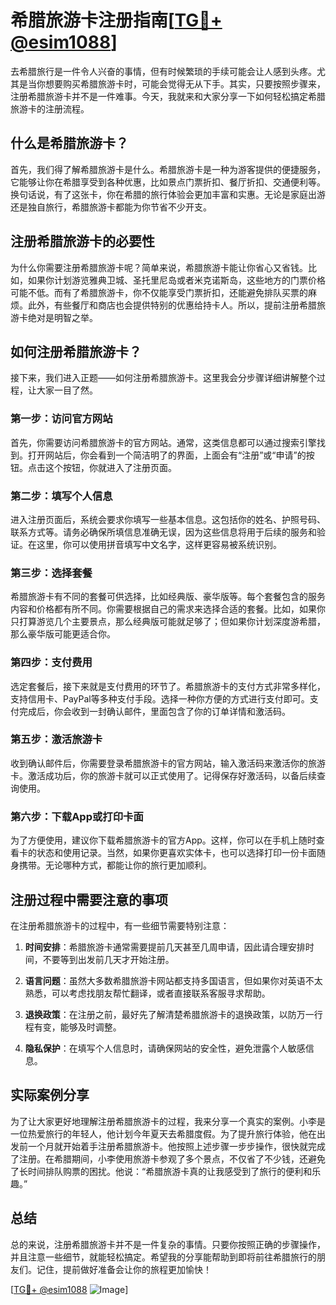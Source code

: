 # 希腊旅游卡注册指南[[TG💪+ @esim1088](https://t.me/s/esim1088)]

去希腊旅行是一件令人兴奋的事情，但有时候繁琐的手续可能会让人感到头疼。尤其是当你想要购买希腊旅游卡时，可能会觉得无从下手。其实，只要按照步骤来，注册希腊旅游卡并不是一件难事。今天，我就来和大家分享一下如何轻松搞定希腊旅游卡的注册流程。

## 什么是希腊旅游卡？

首先，我们得了解希腊旅游卡是什么。希腊旅游卡是一种为游客提供的便捷服务，它能够让你在希腊享受到各种优惠，比如景点门票折扣、餐厅折扣、交通便利等。换句话说，有了这张卡，你在希腊的旅行体验会更加丰富和实惠。无论是家庭出游还是独自旅行，希腊旅游卡都能为你节省不少开支。

## 注册希腊旅游卡的必要性

为什么你需要注册希腊旅游卡呢？简单来说，希腊旅游卡能让你省心又省钱。比如，如果你计划游览雅典卫城、圣托里尼岛或者米克诺斯岛，这些地方的门票价格可能不低。而有了希腊旅游卡，你不仅能享受门票折扣，还能避免排队买票的麻烦。此外，有些餐厅和商店也会提供特别的优惠给持卡人。所以，提前注册希腊旅游卡绝对是明智之举。

## 如何注册希腊旅游卡？

接下来，我们进入正题——如何注册希腊旅游卡。这里我会分步骤详细讲解整个过程，让大家一目了然。

### 第一步：访问官方网站

首先，你需要访问希腊旅游卡的官方网站。通常，这类信息都可以通过搜索引擎找到。打开网站后，你会看到一个简洁明了的界面，上面会有“注册”或“申请”的按钮。点击这个按钮，你就进入了注册页面。

### 第二步：填写个人信息

进入注册页面后，系统会要求你填写一些基本信息。这包括你的姓名、护照号码、联系方式等。请务必确保所填信息准确无误，因为这些信息将用于后续的服务和验证。在这里，你可以使用拼音填写中文名字，这样更容易被系统识别。

### 第三步：选择套餐

希腊旅游卡有不同的套餐可供选择，比如经典版、豪华版等。每个套餐包含的服务内容和价格都有所不同。你需要根据自己的需求来选择合适的套餐。比如，如果你只打算游览几个主要景点，那么经典版可能就足够了；但如果你计划深度游希腊，那么豪华版可能更适合你。

### 第四步：支付费用

选定套餐后，接下来就是支付费用的环节了。希腊旅游卡的支付方式非常多样化，支持信用卡、PayPal等多种支付手段。选择一种你方便的方式进行支付即可。支付完成后，你会收到一封确认邮件，里面包含了你的订单详情和激活码。

### 第五步：激活旅游卡

收到确认邮件后，你需要登录希腊旅游卡的官方网站，输入激活码来激活你的旅游卡。激活成功后，你的旅游卡就可以正式使用了。记得保存好激活码，以备后续查询使用。

### 第六步：下载App或打印卡面

为了方便使用，建议你下载希腊旅游卡的官方App。这样，你可以在手机上随时查看卡的状态和使用记录。当然，如果你更喜欢实体卡，也可以选择打印一份卡面随身携带。无论哪种方式，都能让你的旅行更加顺利。

## 注册过程中需要注意的事项

在注册希腊旅游卡的过程中，有一些细节需要特别注意：

1. **时间安排**：希腊旅游卡通常需要提前几天甚至几周申请，因此请合理安排时间，不要等到出发前几天才开始注册。
   
2. **语言问题**：虽然大多数希腊旅游卡网站都支持多国语言，但如果你对英语不太熟悉，可以考虑找朋友帮忙翻译，或者直接联系客服寻求帮助。

3. **退换政策**：在注册之前，最好先了解清楚希腊旅游卡的退换政策，以防万一行程有变，能够及时调整。

4. **隐私保护**：在填写个人信息时，请确保网站的安全性，避免泄露个人敏感信息。

## 实际案例分享

为了让大家更好地理解注册希腊旅游卡的过程，我来分享一个真实的案例。小李是一位热爱旅行的年轻人，他计划今年夏天去希腊度假。为了提升旅行体验，他在出发前一个月就开始着手注册希腊旅游卡。他按照上述步骤一步步操作，很快就完成了注册。在希腊期间，小李使用旅游卡参观了多个景点，不仅省了不少钱，还避免了长时间排队购票的困扰。他说：“希腊旅游卡真的让我感受到了旅行的便利和乐趣。”

## 总结

总的来说，注册希腊旅游卡并不是一件复杂的事情。只要你按照正确的步骤操作，并且注意一些细节，就能轻松搞定。希望我的分享能帮助到即将前往希腊旅行的朋友们。记住，提前做好准备会让你的旅程更加愉快！

[[TG💪+ @esim1088](https://t.me/s/esim1088) ![Image](https://i.postimg.cc/4NQfJmqS/Snipaste-2025-05-13-00-14-12.png)]